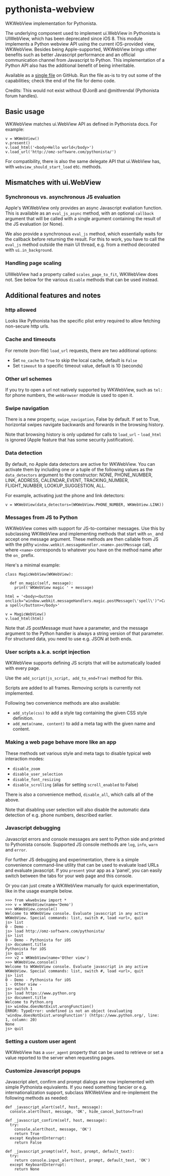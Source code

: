 # pythonista-webview

WKWebView implementation for Pythonista.

The underlying component used to implement  ui.WebView in Pythonista is UIWebView, which has been deprecated since iOS 8. This module implements a Python webview API using the current iOS-provided view, WKWebView. Besides being Apple-supported, WKWebView brings other benefits such as better Javascript performance and an official communication channel from Javascript to Python. This implementation of a Python API also has the additional benefit of being inheritable.

Available as a [single file](https://github.com/mikaelho/pythonista-webview) on GitHub. Run the file as-is to try out some of the capabilities; check the end of the file for demo code.

Credits: This would not exist without @JonB and @mithrendal (Pythonista forum handles).

## Basic usage

WKWebView matches ui.WebView API as defined in Pythonista docs. For example:

```
v = WKWebView()
v.present()
v.load_html('<body>Hello world</body>')
v.load_url('http://omz-software.com/pythonista/')
```

For compatibility, there is also the same delegate API that ui.WebView has, with `webview_should_start_load` etc. methods.

## Mismatches with ui.WebView

### Synchronous vs. asynchronous JS evaluation

Apple's WKWebView only provides an async Javascript evaliation function. This is available as an `eval_js_async` method, with an optional `callback` argument that will be called with a single argument containing the result of the JS evaluation (or None).

We also provide a synchronous `eval_js` method, which essentially waits for the callback before returning the result. For this to work, you have to call the `eval_js` method outside the main UI thread, e.g. from a method decorated with `ui.in_background`.

### Handling page scaling

UIWebView had a property called `scales_page_to_fit`, WKWebView does not. See below for the various `disable` methods that can be used instead.

## Additional features and notes

### http allowed

Looks like Pythonista has the specific plist entry required to allow fetching non-secure http urls. 

### Cache and timeouts

For remote (non-file) `load_url` requests, there are two additional options:
  
* Set `no_cache` to `True` to skip the local cache, default is `False`
* Set `timeout` to a specific timeout value, default is 10 (seconds)

### Other url schemes

If you try to open a url not natively supported by WKWebView, such as `tel:` for phone numbers, the `webbrowser` module is used to open it.

### Swipe navigation

There is a new property, `swipe_navigation`, False by default. If set to True, horizontal swipes navigate backwards and forwards in the browsing history.

Note that browsing history is only updated for calls to `load_url` - `load_html` is ignored (Apple feature that has some security justification).

### Data detection

By default, no Apple data detectors are active for WKWebView. You can activate them by including one or a tuple of the following values as the `data_detectors` argument to the constructor: NONE, PHONE_NUMBER, LINK, ADDRESS, CALENDAR_EVENT, TRACKING_NUMBER, FLIGHT_NUMBER, LOOKUP_SUGGESTION, ALL.

For example, activating just the phone and link detectors:
  
    v = WKWebView(data_detectors=(WKWebView.PHONE_NUMBER, WKWebView.LINK))

### Messages from JS to Python

WKWebView comes with support for JS-to-container messages. Use this by subclassing WKWebView and implementing methods that start with `on_` and accept one message argument. These methods are then callable from JS with the pithy `window.webkit.messageHandler.<name>.postMessage` call, where `<name>` corresponds to whatever you have on the method name after the `on_` prefix.

Here's a minimal example:
  
    class MagicWebView(WKWebView):
      
      def on_magic(self, message):
        print('WKWebView magic ' + message)
        
    html = '<body><button onclick="window.webkit.messageHandlers.magic.postMessage(\'spell\')">Cast a spell</button></body>'
    
    v = MagicWebView()
    v.load_html(html)
    
Note that JS postMessage must have a parameter, and the message argument to the Python handler is always a string version of that parameter. For structured data, you need to use e.g. JSON at both ends.

### User scripts a.k.a. script injection

WKWebView supports defining JS scripts that will be automatically loaded with every page. 

Use the `add_script(js_script, add_to_end=True)` method for this.

Scripts are added to all frames. Removing scripts is currently not implemented.

Following two convenience methods are also available:
  
* `add_style(css)` to add a style tag containing the given CSS style definition.
* `add_meta(name, content)` to add a meta tag with the given name and content.

### Making a web page behave more like an app

These methods set various style and meta tags to disable typical web interaction modes:
  
* `disable_zoom`
* `disable_user_selection`
* `disable_font_resizing`
* `disable_scrolling` (alias for setting `scroll_enabled` to False)

There is also a convenience method, `disable_all`, which calls all of the above.

Note that disabling user selection will also disable the automatic data detection of e.g. phone numbers, described earlier.

### Javascript debugging

Javascript errors and console messages are sent to Python side and printed to Pythonista console. Supported JS console methods are `log`, `info`, `warn` and `error`.

For further JS debugging and experimentation, there is a simple convenience command-line utility that can be used to evaluate load URLs and evaluate javascript. If you `present` your app as a 'panel', you can easily switch between the tabs for your web page and this console.

Or you can just create a WKWebView manually for quick experimentation, like in the usage example below. 

    >>> from wkwebview import *
    >>> v = WKWebView(name='Demo')
    >>> WKWebView.console()
    Welcome to WKWebView console. Evaluate javascript in any active WKWebView. Special commands: list, switch #, load <url>, quit
    js> list
    0 - Demo - 
    js> load http://omz-software.com/pythonista/
    js> list
    0 - Demo - Pythonista for iOS
    js> document.title
    Pythonista for iOS
    js> quit
    >>> v2 = WKWebView(name='Other view')
    >>> WKWebView.console()
    Welcome to WKWebView console. Evaluate javascript in any active WKWebView. Special commands: list, switch #, load <url>, quit
    js> list
    0 - Demo - Pythonista for iOS
    1 - Other view - 
    js> switch 1
    js> load https://www.python.org
    js> document.title
    Welcome to Python.org
    js> window.doesNotExist.wrongFunction()
    ERROR: TypeError: undefined is not an object (evaluating 'window.doesNotExist.wrongFunction') (https://www.python.org/, line: 1, column: 20)
    None
    js> quit

### Setting a custom user agent

WKWebView has a `user_agent` property that can be used to retrieve or set a value reported to the server when requesting pages.

### Customize Javascript popups

Javascript alert, confirm and prompt dialogs are now implemented with simple Pythonista equivalents. If you need something fancier or e.g. internationalization support, subclass WKWebView and re-implement the following methods as needed:
  
    def _javascript_alert(self, host, message):
      console.alert(host, message, 'OK', hide_cancel_button=True)
      
    def _javascript_confirm(self, host, message):
      try:
        console.alert(host, message, 'OK')
        return True
      except KeyboardInterrupt:
        return False
      
    def _javascript_prompt(self, host, prompt, default_text):
      try:
        return console.input_alert(host, prompt, default_text, 'OK')
      except KeyboardInterrupt:
        return None

